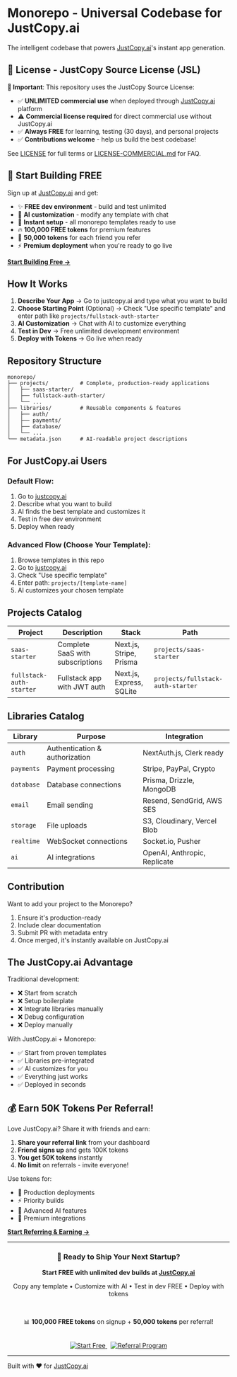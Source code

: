 # Monorepo - Universal Codebase for JustCopy.ai

The intelligent codebase that powers [JustCopy.ai](https://justcopy.ai)'s instant app generation.

## 📜 License - JustCopy Source License (JSL)

**🎯 Important**: This repository uses the JustCopy Source License:
- ✅ **UNLIMITED commercial use** when deployed through [JustCopy.ai](https://justcopy.ai) platform
- ⚠️ **Commercial license required** for direct commercial use without JustCopy.ai
- ✅ **Always FREE** for learning, testing (30 days), and personal projects
- ✅ **Contributions welcome** - help us build the best codebase!

See [LICENSE](./LICENSE) for full terms or [LICENSE-COMMERCIAL.md](./LICENSE-COMMERCIAL.md) for FAQ.

## 🎁 Start Building FREE

Sign up at [JustCopy.ai](https://justcopy.ai) and get:
- ✨ **FREE dev environment** - build and test unlimited
- 💬 **AI customization** - modify any template with chat
- 🚀 **Instant setup** - all monorepo templates ready to use
- 🔥 **100,000 FREE tokens** for premium features
- 🎯 **50,000 tokens** for each friend you refer
- ⚡ **Premium deployment** when you're ready to go live

**[Start Building Free →](https://justcopy.ai)**

## How It Works

1. **Describe Your App** → Go to justcopy.ai and type what you want to build
2. **Choose Starting Point** (Optional) → Check "Use specific template" and enter path like `projects/fullstack-auth-starter`
3. **AI Customization** → Chat with AI to customize everything
4. **Test in Dev** → Free unlimited development environment
5. **Deploy with Tokens** → Go live when ready

## Repository Structure

```
monorepo/
├── projects/          # Complete, production-ready applications
│   ├── saas-starter/
│   ├── fullstack-auth-starter/
│   └── ...
├── libraries/         # Reusable components & features
│   ├── auth/
│   ├── payments/
│   ├── database/
│   └── ...
└── metadata.json      # AI-readable project descriptions
```

## For JustCopy.ai Users

### Default Flow:
1. Go to [justcopy.ai](https://justcopy.ai)
2. Describe what you want to build
3. AI finds the best template and customizes it
4. Test in free dev environment
5. Deploy when ready

### Advanced Flow (Choose Your Template):
1. Browse templates in this repo
2. Go to [justcopy.ai](https://justcopy.ai)
3. Check "Use specific template" 
4. Enter path: `projects/[template-name]`
5. AI customizes your chosen template

## Projects Catalog

| Project | Description | Stack | Path |
|---------|-------------|-------|------|
| `saas-starter` | Complete SaaS with subscriptions | Next.js, Stripe, Prisma | `projects/saas-starter` |
| `fullstack-auth-starter` | Fullstack app with JWT auth | Next.js, Express, SQLite | `projects/fullstack-auth-starter` |

## Libraries Catalog

| Library | Purpose | Integration |
|---------|---------|-------------|
| `auth` | Authentication & authorization | NextAuth.js, Clerk ready |
| `payments` | Payment processing | Stripe, PayPal, Crypto |
| `database` | Database connections | Prisma, Drizzle, MongoDB |
| `email` | Email sending | Resend, SendGrid, AWS SES |
| `storage` | File uploads | S3, Cloudinary, Vercel Blob |
| `realtime` | WebSocket connections | Socket.io, Pusher |
| `ai` | AI integrations | OpenAI, Anthropic, Replicate |

## Contribution

Want to add your project to the Monorepo? 

1. Ensure it's production-ready
2. Include clear documentation
3. Submit PR with metadata entry
4. Once merged, it's instantly available on JustCopy.ai

## The JustCopy.ai Advantage

Traditional development:
- ❌ Start from scratch
- ❌ Setup boilerplate
- ❌ Integrate libraries manually
- ❌ Debug configuration
- ❌ Deploy manually

With JustCopy.ai + Monorepo:
- ✅ Start from proven templates
- ✅ Libraries pre-integrated
- ✅ AI customizes for you
- ✅ Everything just works
- ✅ Deployed in seconds

## 💰 Earn 50K Tokens Per Referral!

Love JustCopy.ai? Share it with friends and earn:
1. **Share your referral link** from your dashboard
2. **Friend signs up** and gets 100K tokens
3. **You get 50K tokens** instantly
4. **No limit** on referrals - invite everyone!

Use tokens for:
- 🚀 Production deployments
- ⚡ Priority builds
- 🎯 Advanced AI features
- 💎 Premium integrations

**[Start Referring & Earning →](https://justcopy.ai/referral)**

---

<div align="center">
  <h3>🚀 Ready to Ship Your Next Startup?</h3>
  <p><strong>Start FREE with unlimited dev builds at <a href="https://justcopy.ai">JustCopy.ai</a></strong></p>
  <p>Copy any template • Customize with AI • Test in dev FREE • Deploy with tokens</p>
  <br/>
  <p>📊 <strong>100,000 FREE tokens</strong> on signup + <strong>50,000 tokens</strong> per referral!</p>
  <br/>
  <a href="https://justcopy.ai">
    <img src="https://img.shields.io/badge/Start%20Building-FREE%20Dev%20Environment-green?style=for-the-badge" alt="Start Free">
  </a>
  &nbsp;
  <a href="https://justcopy.ai/referral">
    <img src="https://img.shields.io/badge/Refer%20Friends-Earn%2050K%20Tokens-purple?style=for-the-badge" alt="Referral Program">
  </a>
</div>

---

Built with ❤️ for [JustCopy.ai](https://justcopy.ai)